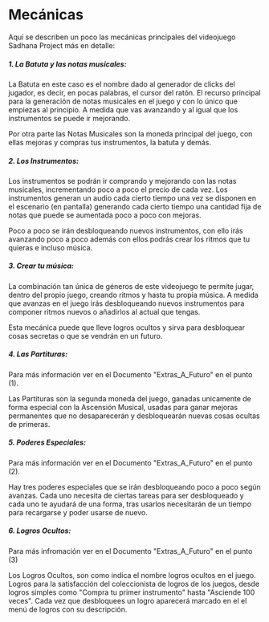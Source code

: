 # Mecánicas

Aquí se describen un poco las mecánicas principales del videojuego Sadhana Project más en detalle:

##### 1. La Batuta y las notas musicales:

La Batuta en este caso es el nombre dado al generador de clicks del jugador, es decir, en pocas palabras, el cursor del ratón. El recurso principal para la generación de notas musicales en el juego y con lo único que empiezas al principio. A medida que vas avanzando y al igual que los instrumentos se puede ir mejorando.

Por otra parte las Notas Musicales son la moneda principal del juego, con ellas mejoras y compras tus instrumentos, la batuta y demás.

##### 2. Los Instrumentos:

Los instrumentos se podrán ir comprando y mejorando con las notas musicales, incrementando poco a poco el precio de cada vez. Los instrumentos generan un audio cada cierto tiempo una vez se disponen en el escenario (en pantalla) generando cada cierto tiempo una cantidad fija de notas que puede se aumentada poco a poco con mejoras.

Poco a poco se irán desbloqueando nuevos instrumentos, con ello irás avanzando poco a poco además con ellos podrás crear los ritmos que tu quieras e incluso música.

##### 3. Crear tu música:

La combinación tan única de géneros de este videojuego te permite jugar, dentro del propio juego, creando ritmos y hasta tu propia música. A medida que avanzas en el juego irás desbloqueando nuevos instrumentos para componer ritmos nuevos o añadirlos al actual que tengas. 

Esta mecánica puede que lleve logros ocultos y sirva para desbloquear cosas secretas o que se vendrán en un futuro.

##### 4. Las Partituras:
<suv>Para más información ver en el Documento "Extras_A_Futuro" en el punto (1).</suv>

Las Partituras son la segunda moneda del juego, ganadas unicamente de forma especial con la Ascensión Musical, usadas para ganar mejoras permanentes que no desaparecerán y desbloquearán nuevas cosas ocultas de primeras.

##### 5. Poderes Especiales:
<suv>Para más información ver en el Documento "Extras_A_Futuro" en el punto (2).</suv>

Hay tres poderes especiales que se irán desbloqueando poco a poco según avanzas. Cada uno necesita de ciertas tareas para ser desbloqueado y cada uno te ayudará de una forma, tras usarlos necesitarán de un tiempo para recargarse y poder usarse de nuevo.

##### 6. Logros Ocultos:
<suv>Para más infromación ver en el Documento "Extras_A_Futuro" en el punto (3)</suv>

Los Logros Ocultos, son como indica el nombre logros ocultos en el juego. Logros para la satisfacción del coleccionista de logros de los juegos, desde logros simples como "Compra tu primer instrumento" hasta "Asciende 100 veces". Cada vez que desbloquees un logro aparecerá marcado en el el menú de logros con su descripción.